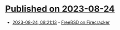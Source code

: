 # [Published on 2023-08-24](index.md)

* [2023-08-24, 08:21:13](https://lobste.rs/s/ajarjp/freebsd_on_firecracker) - [FreeBSD on Firecracker](https://www.usenix.org/publications/loginonline/freebsd-firecracker)
